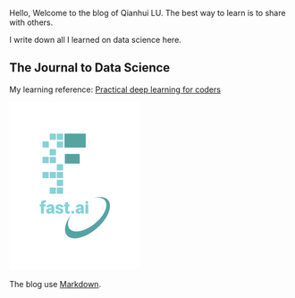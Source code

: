 Hello, Welcome to the blog of Qianhui LU. The best way to learn is to share with others. 


I write down all I learned on data science here.
 
## The Journal to Data Science

My learning reference:
[Practical deep learning for coders](https://course.fast.ai/)  

![Image of fast.ai logo](images/logo.png)

The blog use [Markdown](https://guides.github.com/features/mastering-markdown/).
